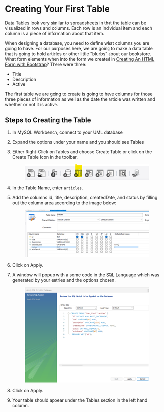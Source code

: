 # Creating Your First Table

Data Tables look very similar to spreadsheets in that the table can be visualized in rows and columns. Each row is an individual item and each column is a piece of information about that item.&#x20;

When designing a database, you need to define what columns you are going to have. For our purposes here, we are going to make a data table that is going to hold articles or other little "blurbs" about our bookstore.  What form elements when into the form we created in [Creating An HTML Form with Bootstrap](../../week-2-review-of-html-and-css/creating-an-html-form-with-bootstrap.md)?  There were three:

* Title
* Description
* Active

The first table we are going to create is going to have columns for those three pieces of information as well as the date the article was written and whether or not it is active.&#x20;

## Steps to Creating the Table

1. In MySQL Workbench, connect to your UML database
2. Expand the options under your name and you should see Tables
3.  Either Right-Click on Tables and choose Create Table or click on the Create Table Icon in the toolbar.&#x20;

    <figure><img src="../../.gitbook/assets/image (9).png" alt=""><figcaption></figcaption></figure>
4. In the Table Name, enter `articles`.&#x20;
5.  Add the columns id, title, description, createdDate, and status by filling out the column area according to the image below:

    <figure><img src="../../.gitbook/assets/image (2) (1) (1) (1) (1).png" alt=""><figcaption></figcaption></figure>
6. Click on Apply.
7.  A window will popup with a some code in the SQL Language which was generated by your entries and the options chosen.&#x20;

    <figure><img src="../../.gitbook/assets/image (1) (1) (1) (1) (1) (1) (1).png" alt=""><figcaption></figcaption></figure>
8. Click on Apply.
9. Your table should appear under the Tables section in the left hand column.
